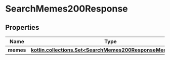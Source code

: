 
# SearchMemes200Response

## Properties
Name | Type | Description | Notes
------------ | ------------- | ------------- | -------------
**memes** | [**kotlin.collections.Set&lt;SearchMemes200ResponseMemesInner&gt;**](SearchMemes200ResponseMemesInner.md) |  | 



